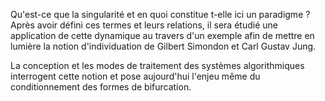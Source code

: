 Qu'est-ce que la singularité et en quoi constitue t-elle ici un paradigme ? Après avoir défini ces termes et leurs relations, il sera étudié une application de cette dynamique au travers d'un exemple afin de mettre en lumière la notion d'individuation de Gilbert Simondon et Carl Gustav Jung.

La conception et les modes de traitement des systèmes algorithmiques interrogent cette notion et pose aujourd'hui l'enjeu même du conditionnement des formes de bifurcation.
